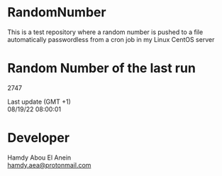 # RandomNumber    
This is a test repository where a random number is pushed to a file automatically passwordless from a cron job in my Linux CentOS server    
# Random Number of the last run   
2747
      
Last update (GMT +1)    
08/19/22 08:00:01
# Developer    
Hamdy Abou El Anein   
hamdy.aea@protonmail.com
